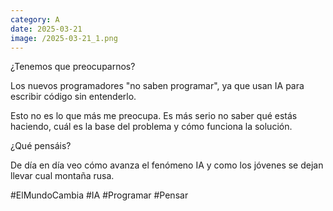 ```yaml
--- 
category: A 
date: 2025-03-21 
image: /2025-03-21_1.png 
--- 
```


¿Tenemos que preocuparnos?

Los nuevos programadores "no saben programar", ya que usan IA para escribir código sin entenderlo.

Esto no es lo que más me preocupa. Es más serio no saber qué estás haciendo, cuál es la base del problema y cómo funciona la solución. 

¿Qué pensáis?

De día en día veo cómo avanza el fenómeno IA y como los jóvenes se dejan llevar cual montaña rusa.

#ElMundoCambia #IA #Programar #Pensar
